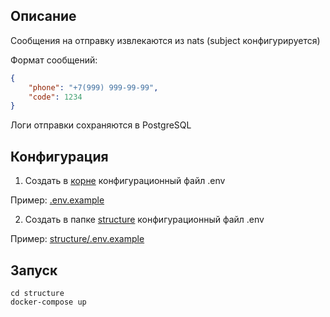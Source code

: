 
## Описание

Сообщения на отправку извлекаются из nats (subject конфигурируется)

Формат сообщений:
```json
{
    "phone": "+7(999) 999-99-99",
    "code": 1234
}
```

Логи отправки сохраняются в PostgreSQL

## Конфигурация

1. Создать в [корне](./) конфигурационный файл .env

Пример: [.env.example](.env.example)

2. Создать в папке [structure](structure) конфигурационный файл .env

Пример: [structure/.env.example](structure/.env.example)

## Запуск
```
cd structure
docker-compose up 
```